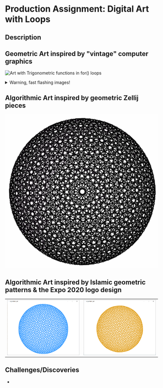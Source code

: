 # Production Assignment: Digital Art with Loops

## Description


## Geometric Art inspired by "vintage" computer graphics
![Art with Trigonometric functions in for() loops](https://github.com/mike-leo-k/intro-to-im/blob/master/june%202/digital_art_1.png)

<details>
  <summary>Warning, fast flashing images!</summary>
  
![Art with random() functions in for() loops](https://github.com/mlk525/intro-to-im/blob/master/june%202/digital_art_2.gif)
</details>

## Algorithmic Art inspired by geometric Zellij pieces
[![Algorithmic Zellij pattern](images/zellij%20pattern.png)](https://youtu.be/Li-B1tOE9Wk)

## Algorithmic Art inspired by Islamic geometric patterns & the Expo 2020 logo design
<table border="0" width="100%"><tr>
  <td> <a href="https://youtu.be/SrVwAy6U0YM"><img src="images/blue pattern.png" alt="Expo 2020 Blue Logo style" style="width: 100%;"/></a></td>
  <td> <a href="https://youtu.be/SrVwAy6U0YM"><img src="images/gold pattern.png" alt="Expo 2020 GOld Logo style" style="width: 100%;"/></a></td>
</tr></table>

## Challenges/Discoveries
* 
